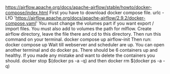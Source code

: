 https://airflow.apache.org/docs/apache-airflow/stable/howto/docker-compose/index.html
First you have to download docker compose file.
urlc -LfO 'https://airflow.apache.org/docs/apache-airflow/2.9.2/docker-compose.yaml'
You must change the volumes part if you want export / import files.
You must also add to volumes the path for mlflow.
Create airflow directory, leave the file there and cd to this directory.
Then run this command on your terminal.
docker compose up airflow-init
Then run:
docker compose up
Wait till webserver and scheduler are up. You can open another terminal and do docker ps.
There should be 6 containers up and healthy.
If you made any mistake and want to delete the containers you should.
docker stop $(docker ps -a -q)
and then
docker rm $(docker ps -a -q)